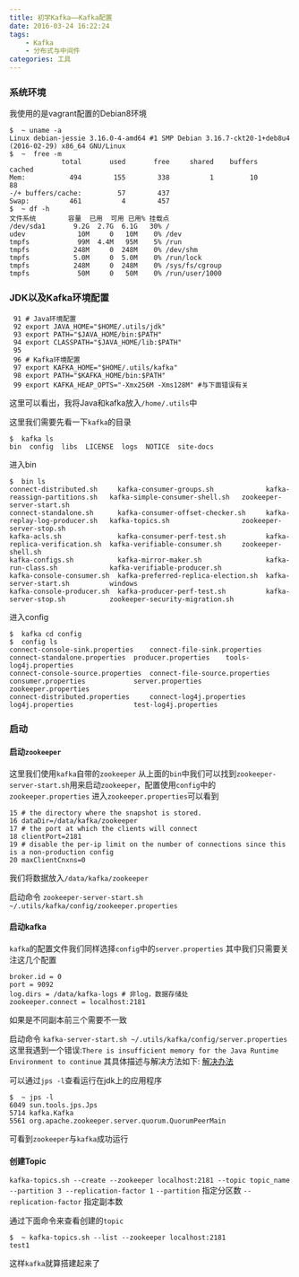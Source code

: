 ```yaml
---
title: 初学Kafka——Kafka配置
date: 2016-03-24 16:22:24
tags:
    - Kafka
    - 分布式与中间件
categories: 工具
---
```


### 系统环境

我使用的是vagrant配置的Debian8环境

<!--more-->

```
$  ~ uname -a
Linux debian-jessie 3.16.0-4-amd64 #1 SMP Debian 3.16.7-ckt20-1+deb8u4 (2016-02-29) x86_64 GNU/Linux
$  ~  free -m
             total       used       free     shared    buffers     cached
Mem:           494        155        338          1         10         88
-/+ buffers/cache:         57        437
Swap:          461          4        457
$  ~ df -h
文件系统        容量  已用  可用 已用% 挂载点
/dev/sda1       9.2G  2.7G  6.1G   30% /
udev             10M     0   10M    0% /dev
tmpfs            99M  4.4M   95M    5% /run
tmpfs           248M     0  248M    0% /dev/shm
tmpfs           5.0M     0  5.0M    0% /run/lock
tmpfs           248M     0  248M    0% /sys/fs/cgroup
tmpfs            50M     0   50M    0% /run/user/1000
```
### JDK以及Kafka环境配置

```
 91 # Java环境配置
 92 export JAVA_HOME="$HOME/.utils/jdk"
 93 export PATH="$JAVA_HOME/bin:$PATH"
 94 export CLASSPATH="$JAVA_HOME/lib:$PATH"
 95
 96 # Kafka环境配置
 97 export KAFKA_HOME="$HOME/.utils/kafka"
 98 export PATH="$KAFKA_HOME/bin:$PATH"
 99 export KAFKA_HEAP_OPTS="-Xmx256M -Xms128M" #与下面错误有关
```

这里可以看出，我将Java和kafka放入`/home/.utils`中

这里我们需要先看一下`kafka`的目录

```
$  kafka ls
bin  config  libs  LICENSE  logs  NOTICE  site-docs
```

进入bin

```
$  bin ls
connect-distributed.sh     kafka-consumer-groups.sh             kafka-reassign-partitions.sh   kafka-simple-consumer-shell.sh   zookeeper-server-start.sh
connect-standalone.sh      kafka-consumer-offset-checker.sh     kafka-replay-log-producer.sh   kafka-topics.sh                  zookeeper-server-stop.sh
kafka-acls.sh              kafka-consumer-perf-test.sh          kafka-replica-verification.sh  kafka-verifiable-consumer.sh     zookeeper-shell.sh
kafka-configs.sh           kafka-mirror-maker.sh                kafka-run-class.sh             kafka-verifiable-producer.sh
kafka-console-consumer.sh  kafka-preferred-replica-election.sh  kafka-server-start.sh          windows
kafka-console-producer.sh  kafka-producer-perf-test.sh          kafka-server-stop.sh           zookeeper-security-migration.sh
```

进入config

```
$  kafka cd config
$  config ls
connect-console-sink.properties    connect-file-sink.properties    connect-standalone.properties  producer.properties    tools-log4j.properties
connect-console-source.properties  connect-file-source.properties  consumer.properties            server.properties      zookeeper.properties
connect-distributed.properties     connect-log4j.properties        log4j.properties               test-log4j.properties
```
### 启动
#### 启动`zookeeper`

这里我们使用`kafka`自带的`zookeeper`
从上面的`bin`中我们可以找到`zookeeper-server-start.sh`用来启动`zookeeper`，配置使用`config`中的`zookeeper.properties`
进入`zookeeper.properties`可以看到

```
15 # the directory where the snapshot is stored.
16 dataDir=/data/kafka/zookeeper
17 # the port at which the clients will connect
18 clientPort=2181
19 # disable the per-ip limit on the number of connections since this is a non-production config
20 maxClientCnxns=0
```

我们将数据放入`/data/kafka/zookeeper`

启动命令
`zookeeper-server-start.sh ~/.utils/kafka/config/zookeeper.properties`
#### 启动kafka

`kafka`的配置文件我们同样选择`config`中的`server.properties`
其中我们只需要关注这几个配置

```
broker.id = 0
port = 9092
log.dirs = /data/kafka-logs # 非log，数据存储处
zookeeper.connect = localhost:2181
```

如果是不同副本前三个需要不一致

启动命令
`kafka-server-start.sh ~/.utils/kafka/config/server.properties`
这里我遇到一个错误:`There is insufficient memory for the Java Runtime Environment to continue`
其具体描述与解决方法如下:
[解决办法](http://stackoverflow.com/questions/21448907/kafka-8-and-memory-there-is-insufficient-memory-for-the-java-runtime-environme)

可以通过`jps -l`查看运行在jdk上的应用程序

```
$  ~ jps -l
6049 sun.tools.jps.Jps
5714 kafka.Kafka
5561 org.apache.zookeeper.server.quorum.QuorumPeerMain
```

可看到`zookeeper`与`kafka`成功运行
#### 创建Topic

`kafka-topics.sh --create --zookeeper localhost:2181 --topic topic_name --partition 3 --replication-factor 1`
`--partition` 指定分区数
`--replication-factor` 指定副本数

通过下面命令来查看创建的`topic`

```
$  ~ kafka-topics.sh --list --zookeeper localhost:2181
test1
```

这样`kafka`就算搭建起来了
